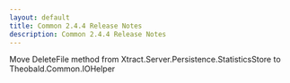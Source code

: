 ```yaml
---
layout: default
title: Common 2.4.4 Release Notes
description: Common 2.4.4 Release Notes
---
```


Move DeleteFile method from Xtract.Server.Persistence.StatisticsStore to Theobald.Common.IOHelper
